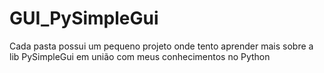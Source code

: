 # GUI_PySimpleGui

Cada pasta possui um pequeno projeto onde tento aprender mais sobre a lib PySimpleGui em união com meus conhecimentos no Python

